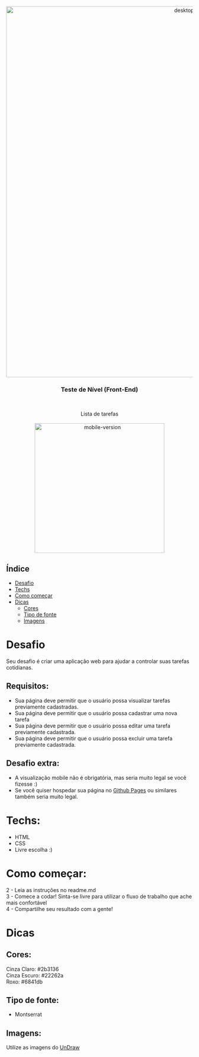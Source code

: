 <br />
<p align="center">
    <img src="https://i.imgur.com/oVZ0sZ4.gif" alt="desktop-version" width="1000">

  <h3 align="center">Teste de Nível (Front-End)</h3>
 <br />
  <p align="center">
     Lista de tarefas
       <br/>
    <br/>
     <img src="https://i.imgur.com/AYMNFfJ.gif" alt="mobile-version" width="350">
  </p>
</p>

## Índice

* [Desafio](#desafio)
* [Techs](#techs)
* [Como começar](#como-começar)
* [Dicas](#dicas)  
  * [Cores](#cores)
  * [Tipo de fonte](#tipo-de-fonte)
  * [Imagens](#imagens)

# Desafio
Seu desafio é criar uma aplicação web para ajudar a controlar suas tarefas cotidianas.

## Requisitos:
- Sua página deve permitir que o usuário possa visualizar tarefas previamente cadastradas.
- Sua página deve permitir que o usuário possa cadastrar uma nova tarefa
- Sua página deve permitir que o usuário possa editar uma tarefa previamente cadastrada.
- Sua página deve permitir que o usuário possa excluir uma tarefa previamente cadastrada.

## Desafio extra:
- A visualização mobile não é obrigatória, mas seria muito legal se você fizesse :)
- Se você quiser hospedar sua página no <a target="_blank" href="https://www.letscode.com.br/blog/como-hospedar-seu-site-pelo-github-pages">Github Pages</a> ou similares também seria muito legal.

# Techs: 
- HTML
- CSS
- Livre escolha :)

# Como começar:
2 - Leia as instruções no readme.md<br>
3 - Comece a codar! Sinta-se livre para utilizar o fluxo de trabalho que ache mais confortável<br>
4 - Compartilhe seu resultado com a gente!

# Dicas

## Cores:
Cinza Claro: #2b3136<br>
Cinza Escuro: #22262a<br>
Roxo: #6841db<br>

## Tipo de fonte:
- Montserrat

## Imagens:
Utilize as imagens do <a target="_blank" href="https://undraw.co/illustrations">UnDraw</a>
